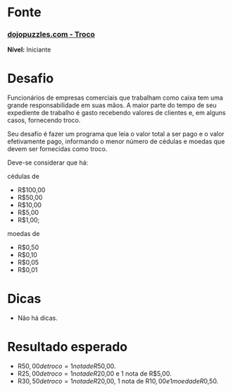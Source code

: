 # Fonte

### [dojopuzzles.com - Troco](http://dojopuzzles.com/problemas/exibe/troco/)

**Nível:** Iniciante

# Desafio

Funcionários de empresas comerciais que trabalham como caixa tem uma grande responsabilidade em suas mãos. A maior parte do tempo de seu expediente de trabalho é gasto recebendo valores de clientes e, em alguns casos, fornecendo troco.

Seu desafio é fazer um programa que leia o valor total a ser pago e o valor efetivamente pago, informando o menor número de cédulas e moedas que devem ser fornecidas como troco.

Deve-se considerar que há:

cédulas de 
- R$100,00
- R$50,00
- R$10,00
- R$5,00
- R$1,00;

moedas de 
- R$0,50
- R$0,10
- R$0,05
- R$0,01

# Dicas

- Não há dicas.

# Resultado esperado

- R$50,00 de troco = 1 nota de R$50,00.
- R$25,00 de troco = 1 nota de R$20,00 e 1 nota de R$5,00.
- R$30,50 de troco = 1 nota de R$20,00, 1 nota de R$10,00 e 1 moeda de R$0,50.